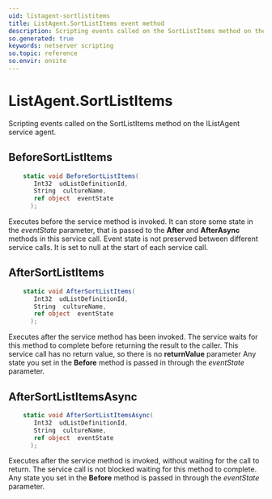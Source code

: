```yaml
---
uid: listagent-sortlistitems
title: ListAgent.SortListItems event method
description: Scripting events called on the SortListItems method on the ListAgent service agent.
so.generated: true
keywords: netserver scripting
so.topic: reference
so.envir: onsite
---
```

# ListAgent.SortListItems

Scripting events called on the <see cref='M:IListAgent.SortListItems'>SortListItems</see> method on the <see cref='IListAgent'>IListAgent</see>  service agent.

## BeforeSortListItems
```cs
    static void BeforeSortListItems(
       Int32  udListDefinitionId,
       String  cultureName,
       ref object  eventState
      );
```
Executes before the service method is invoked.
It can store some state in the *eventState* parameter, that is passed to the **After** and **AfterAsync** methods in this service call.
Event state is not preserved between different service calls. It is set to null at the start of each service call.
## AfterSortListItems
```cs
    static void AfterSortListItems(
       Int32  udListDefinitionId,
       String  cultureName,
       ref object  eventState
      );
```
Executes after the service method has been invoked. The service waits for this method to complete before returning the result to the caller.
This service call has no return value, so there is no **returnValue** parameter
Any state you set in the **Before** method is passed in through the *eventState* parameter.
## AfterSortListItemsAsync
```cs
    static void AfterSortListItemsAsync(
       Int32  udListDefinitionId,
       String  cultureName,
       ref object  eventState
      );
```
Executes after the service method is invoked, without waiting for the call to return.
The service call is not blocked waiting for this method to complete.
Any state you set in the **Before** method is passed in through the *eventState* parameter.

